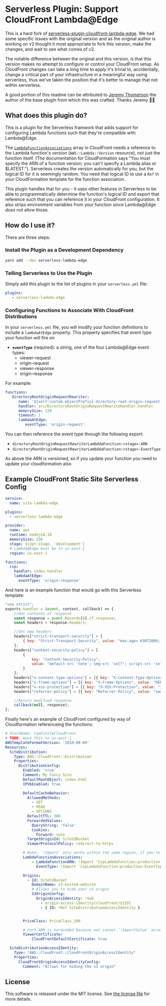 # Serverless Plugin: Support CloudFront Lambda@Edge

<!-- [![Build Status](https://travis-ci.org/silvermine/serverless-plugin-cloudfront-lambda-edge.png?branch=master)](https://travis-ci.org/silvermine/serverless-plugin-cloudfront-lambda-edge)
[![Coverage Status](https://coveralls.io/repos/github/silvermine/serverless-plugin-cloudfront-lambda-edge/badge.svg?branch=master)](https://coveralls.io/github/silvermine/serverless-plugin-cloudfront-lambda-edge?branch=master)
[![Dependency Status](https://david-dm.org/silvermine/serverless-plugin-cloudfront-lambda-edge.png)](https://david-dm.org/silvermine/serverless-plugin-cloudfront-lambda-edge)
[![Dev Dependency Status](https://david-dm.org/silvermine/serverless-plugin-cloudfront-lambda-edge/dev-status.png)](https://david-dm.org/silvermine/serverless-plugin-cloudfront-lambda-edge#info=devDependencies&view=table) -->

This is a hard fork of [serverless-plugin-cloudfront-lambda-edge](https://github.com/silvermine/serverless-plugin-cloudfront-lambda-edge).
We had some specific issues with the original version and as the original author is working on v2 thought it most
appropriate to fork this version, make the changes, and wait to see what comes of v2.

The notable difference between the original and this version, is that this version makes no attempt to configure or
control your CloudFront setup. As CloudFront changes can take a long time to apply it's trivial to, accidentally,
change a critical part of your infrastructure in a meaningful way using serverless, thus we've taken the position that
it's better to manage that not within serverless.

A good portion of this readme can be attributed to [Jeremy Thomerson](https://github.com/jthomerson) the author of the
base plugin from which this was crafted. Thanks Jeremy 👍🏻

## What does this plugin do?

This is a plugin for the Serverless framwork that adds support for configuring Lambda functions such that they're
compatible with Lambda@Edge.

The [`LambdaFunctionAssociations`][fnassoc] array in CloudFront needs a reference to the
Lambda function's _version_ (`AWS::Lambda::Version` resource), not just the function
itself. (The documentation for CloudFormation says "You must specify the ARN of a function
version; you can't specify a Lambda alias or $LATEST."). Serverless creates the version
automatically for you, but the logical ID for it is seemingly random. You need that
logical ID to use a `Ref` in your CloudFormation template for the function association.

This plugin handles that for you - it uses other features in Serverless to be able to programmatically determine the
function's logical ID and export that reference such that you can reference it in your CloudFront configuration. It
also strips environment variables from your function since Lambda@Edge does not allow those.

## How do I use it?

There are three steps:

### Install the Plugin as a Development Dependency

```bash
yarn add --dev serverless-lambda-edge
```

### Telling Serverless to Use the Plugin

Simply add this plugin to the list of plugins in your `serverless.yml` file:

```yml
plugins:
   - serverless-lambda-edge
```

### Configuring Functions to Associate With CloudFront Distributions

In your `serverless.yml` file, you will modify your function definitions to include a
`lambdaAtEdge` property. This property specifies that event type your function will fire on

*   **`eventType`** (required): a string, one of the four Lambda@Edge event types:
    *   viewer-request
    *   origin-request
    *   viewer-response
    *   origin-response

For example:

```yml
functions:
   directoryRootOriginRequestRewriter:
      name: '${self:custom.objectPrefix}-directory-root-origin-request-rewriter'
      handler: src/DirectoryRootOriginRequestRewriteHandler.handler
      memorySize: 128
      timeout: 1
      lambdaAtEdge:
         eventType: 'origin-request'
```

You can then reference the event type through the following export:

*   `directoryRootOriginRequestRewriterLambddaFunction:<stage>-ARN`
*   `directoryRootOriginRequestRewriterLambddaFunction:<stage>-EventType`

As above the ARN is versioned, so if you update your function you need to update your cloudformation also

## Example CloudFront Static Site Serverless Config

```yml
service:
  name: site-lambda-edge

plugins:
  - serverless-lambda-edge

provider:
  name: aws
  runtime: nodejs8.10
  memorySize: 256
  stage: ${opt:stage, 'development'}
  # Lambda@Edge must be in us-east-1
  region: us-east-1

functions:
  csp:
    handler: index.handler
    lambdaAtEdge:
      eventType: 'origin-response'
```

And here is an example function that would go with this Serverless template:

```js
"use strict";
exports.handler = (event, context, callback) => {
	//Get contents of response
	const response = event.Records[0].cf.response;
	const headers = response.headers;

	//Set new headers
	headers["strict-transport-security"] = [
		{ key: "Strict-Transport-Security", value: "max-age= 63072000; includeSubdomains; preload" }
	];
	headers["content-security-policy"] = [
		{
			key: "Content-Security-Policy",
			value: "default-src 'none'; img-src 'self'; script-src 'self'; style-src 'self'; object-src 'none'"
		}
	];
	headers["x-content-type-options"] = [{ key: "X-Content-Type-Options", value: "nosniff" }];
	headers["x-frame-options"] = [{ key: "X-Frame-Options", value: "DENY" }];
	headers["x-xss-protection"] = [{ key: "X-XSS-Protection", value: "1; mode=block" }];
	headers["referrer-policy"] = [{ key: "Referrer-Policy", value: "same-origin" }];

	//Return modified response
	callback(null, response);
};
```

Finally here's an example of CloudFront configured by way of Cloudformation referenceing the functions:

```yml
# StackName: FamFiSiteCloudFront
# TODO: move this to us-east-1
AWSTemplateFormatVersion: '2010-09-09'
Resources:
  SiteDistribution:
    Type: AWS::CloudFront::Distribution
    Properties:
      DistributionConfig:
        Enabled: 'true'
        Comment: My Fancy Site
        DefaultRootObject: index.html
        IPV6Enabled: true

        DefaultCacheBehavior:
          AllowedMethods:
            - GET
            - HEAD
            - OPTIONS
          DefaultTTL: 300
          ForwardedValues:
            QueryString: 'false'
            Cookies:
              Forward: none
          TargetOriginId: SiteS3Bucket
          ViewerProtocolPolicy: redirect-to-https

		# Note: `!Import` only works within the same region, if you're going across region you need to hardcode the URL
		LambdaFunctionAssociations:
            - LambdaFunctionARN: !Import 'CspLambdaFunction:production-ARN'
              EventType: !Import 'CspLambdaFunction:production-EventType'

        Origins:
          - Id: SiteS3Bucket
            DomainName: s3-hosted-website
            # Allows you to hide your s3 origin
            S3OriginConfig:
              OriginAccessIdentity: !Sub
                - origin-access-identity/cloudfront/${ID}
                - { ID: !Ref SiteDistributionAccessIdentity }


        PriceClass: PriceClass_100

        # Cert ARN is hardcoded because out cannot `!ImportValue` across regions, certs are stored in us-east-1
        ViewerCertificate:
			CloudFrontDefaultCertificate: true

  SiteDistributionAccessIdentity:
    Type: "AWS::CloudFront::CloudFrontOriginAccessIdentity"
    Properties:
      CloudFrontOriginAccessIdentityConfig:
        Comment: "Allows for hiding the s3 origin"
```

## License

This software is released under the MIT license. See [the license file](LICENSE) for more
details.

[fnassoc]: https://docs.aws.amazon.com/AWSCloudFormation/latest/UserGuide/aws-properties-cloudfront-distribution-cachebehavior.html#cfn-cloudfront-distribution-cachebehavior-lambdafunctionassociations
